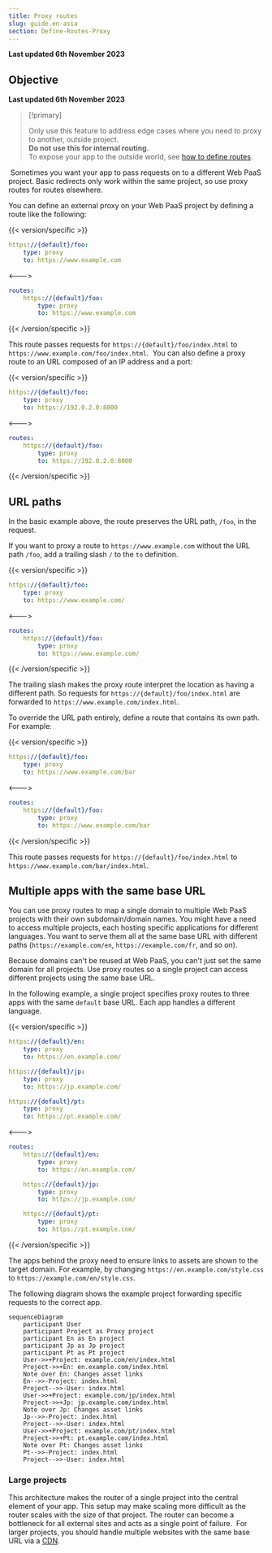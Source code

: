 ```yaml
---
title: Proxy routes
slug: guide.en-asia
section: Define-Routes-Proxy
---
```


**Last updated 6th November 2023**



## Objective  

**Last updated 6th November 2023**


> [!primary]  
> 
> Only use this feature to address edge cases where you need to proxy to another, outside project.</br>
> **Do not use this for internal routing.**</br>
> To expose your app to the outside world, see [how to define routes](../define-routes/_index.md).
> 
> 
​
Sometimes you want your app to pass requests on to a different Web PaaS project.
Basic redirects only work within the same project, so use proxy routes for routes elsewhere.​

You can define an external proxy on your Web PaaS project by defining a route like the following:

{{< version/specific >}}
<!-- Web PaaS configuration-->
```yaml {configFile="routes"}
https://{default}/foo:
    type: proxy
    to: https://www.example.com
```
<--->
<!-- Upsun configuration -->
```yaml {configFile="routes"}
routes:
    https://{default}/foo:
        type: proxy
        to: https://www.example.com
```
{{< /version/specific >}}

This route passes requests for `https://{default}/foo/index.html` to `https://www.example.com/foo/index.html`.
​
You can also define a proxy route to an URL composed of an IP address and a port:

{{< version/specific >}}
<!-- Web PaaS configuration-->
```yaml {configFile="routes"}
https://{default}/foo:
    type: proxy
    to: https://192.0.2.0:8000
```
<--->
<!-- Upsun configuration -->
```yaml {configFile="routes"}
routes:
    https://{default}/foo:
        type: proxy
        to: https://192.0.2.0:8000
```
{{< /version/specific >}}

## URL paths

In the basic example above, the route preserves the URL path, `/foo`, in the request.

If you want to proxy a route to `https://www.example.com` without the URL path `/foo`,
add a trailing slash `/` to the `to` definition.

{{< version/specific >}}
<!-- Web PaaS configuration-->
```yaml {configFile="routes"}
https://{default}/foo:
    type: proxy
    to: https://www.example.com/
```
<--->
<!-- Upsun configuration -->
```yaml {configFile="routes"}
routes:
    https://{default}/foo:
        type: proxy
        to: https://www.example.com/
```
{{< /version/specific >}}

The trailing slash makes the proxy route interpret the location as having a different path.
So requests for `https://{default}/foo/index.html` are forwarded to `https://www.example.com/index.html`.

To override the URL path entirely, define a route that contains its own path.
For example:

{{< version/specific >}}
<!-- Web PaaS configuration-->
```yaml {configFile="routes"}
https://{default}/foo:
    type: proxy
    to: https://www.example.com/bar
```
<--->
<!-- Upsun configuration -->
```yaml {configFile="routes"}
routes:
    https://{default}/foo:
        type: proxy
        to: https://www.example.com/bar
```
{{< /version/specific >}}

This route passes requests for `https://{default}/foo/index.html` to `https://www.example.com/bar/index.html`.

## Multiple apps with the same base URL

You can use proxy routes to map a single domain to multiple Web PaaS projects with their own subdomain/domain names.
You might have a need to access multiple projects, each hosting specific applications for different languages.
You want to serve them all at the same base URL with different paths
(`https://example.com/en`, `https://example.com/fr`, and so on).

Because domains can't be reused at Web PaaS, you can't just set the same domain for all projects.
Use proxy routes so a single project can access different projects using the same base URL.

In the following example, a single project specifies proxy routes to three apps with the same `default` base URL.
Each app handles a different language.

{{< version/specific >}}
<!-- Web PaaS configuration-->
```yaml {configFile="routes"}
https://{default}/en:
    type: proxy
    to: https://en.example.com/

https://{default}/jp:
    type: proxy
    to: https://jp.example.com/

https://{default}/pt:
    type: proxy
    to: https://pt.example.com/
```
<--->
<!-- Upsun configuration -->
```yaml {configFile="routes"}
routes:
    https://{default}/en:
        type: proxy
        to: https://en.example.com/

    https://{default}/jp:
        type: proxy
        to: https://jp.example.com/

    https://{default}/pt:
        type: proxy
        to: https://pt.example.com/
```
{{< /version/specific >}}

The apps behind the proxy need to ensure links to assets are shown to the target domain.
For example, by changing `https://en.example.com/style.css` to `https://example.com/en/style.css`.

The following diagram shows the example project forwarding specific requests to the correct app.

``` mermaid
sequenceDiagram
    participant User
    participant Project as Proxy project
    participant En as En project
    participant Jp as Jp project
    participant Pt as Pt project
    User->>+Project: example.com/en/index.html
    Project->>+En: en.example.com/index.html
    Note over En: Changes asset links
    En-->>-Project: index.html
    Project-->>-User: index.html
    User->>+Project: example.com/jp/index.html
    Project->>+Jp: jp.example.com/index.html
    Note over Jp: Changes asset links
    Jp-->>-Project: index.html
    Project-->>-User: index.html
    User->>+Project: example.com/pt/index.html
    Project->>+Pt: pt.example.com/index.html
    Note over Pt: Changes asset links
    Pt-->>-Project: index.html
    Project-->>-User: index.html
```

### Large projects

This architecture makes the router of a single project into the central element of your app.
This setup may make scaling more difficult as the router scales with the size of that project.
The router can become a bottleneck for all external sites and acts as a single point of failure.
​
For larger projects, you should handle multiple websites with the same base URL via a [CDN](../domains/cdn/_index.md).
